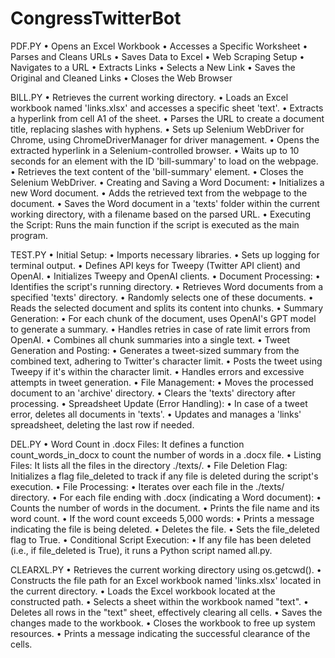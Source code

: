 # CongressTwitterBot


PDF.PY
•	Opens an Excel Workbook
•	Accesses a Specific Worksheet
•	Parses and Cleans URLs
•	Saves Data to Excel
•	Web Scraping Setup
•	Navigates to a URL
•	Extracts Links
•	Selects a New Link
•	Saves the Original and Cleaned Links
•	Closes the Web Browser


BILL.PY
•	Retrieves the current working directory.
•	Loads an Excel workbook named 'links.xlsx' and accesses a specific sheet 'text'.
•	Extracts a hyperlink from cell A1 of the sheet.
•	Parses the URL to create a document title, replacing slashes with hyphens.
•	Sets up Selenium WebDriver for Chrome, using ChromeDriverManager for driver management.
•	Opens the extracted hyperlink in a Selenium-controlled browser.
•	Waits up to 10 seconds for an element with the ID 'bill-summary' to load on the webpage.
•	Retrieves the text content of the 'bill-summary' element.
•	Closes the Selenium WebDriver.
•	Creating and Saving a Word Document:
•	Initializes a new Word document.
•	Adds the retrieved text from the webpage to the document.
•	Saves the Word document in a 'texts' folder within the current working directory, with a filename based on the parsed URL.
•	Executing the Script: Runs the main function if the script is executed as the main program.


TEST.PY
•	Initial Setup:
•	Imports necessary libraries.
•	Sets up logging for terminal output.
•	Defines API keys for Tweepy (Twitter API client) and OpenAI.
•	Initializes Tweepy and OpenAI clients.
•	Document Processing:
•	Identifies the script's running directory.
•	Retrieves Word documents from a specified 'texts' directory.
•	Randomly selects one of these documents.
•	Reads the selected document and splits its content into chunks.
•	Summary Generation:
•	For each chunk of the document, uses OpenAI's GPT model to generate a summary.
•	Handles retries in case of rate limit errors from OpenAI.
•	Combines all chunk summaries into a single text.
•	Tweet Generation and Posting:
•	Generates a tweet-sized summary from the combined text, adhering to Twitter's character limit.
•	Posts the tweet using Tweepy if it's within the character limit.
•	Handles errors and excessive attempts in tweet generation.
•	File Management:
•	Moves the processed document to an 'archive' directory.
•	Clears the 'texts' directory after processing.
•	Spreadsheet Update (Error Handling):
•	In case of a tweet error, deletes all documents in 'texts'.
•	Updates and manages a 'links' spreadsheet, deleting the last row if needed.

DEL.PY
•	Word Count in .docx Files: It defines a function count_words_in_docx to count the number of words in a .docx file.
•	Listing Files: It lists all the files in the directory ./texts/.
•	File Deletion Flag: Initializes a flag file_deleted to track if any file is deleted during the script's execution.
•	File Processing:
•	Iterates over each file in the ./texts/ directory.
•	For each file ending with .docx (indicating a Word document):
•	Counts the number of words in the document.
•	Prints the file name and its word count.
•	If the word count exceeds 5,000 words:
•	Prints a message indicating the file is being deleted.
•	Deletes the file.
•	Sets the file_deleted flag to True.
•	Conditional Script Execution:
•	If any file has been deleted (i.e., if file_deleted is True), it runs a Python script named all.py.

CLEARXL.PY
•	Retrieves the current working directory using os.getcwd().
•	Constructs the file path for an Excel workbook named 'links.xlsx' located in the current directory.
•	Loads the Excel workbook located at the constructed path.
•	Selects a sheet within the workbook named "text".
•	Deletes all rows in the "text" sheet, effectively clearing all cells.
•	Saves the changes made to the workbook.
•	Closes the workbook to free up system resources.
•	Prints a message indicating the successful clearance of the cells.
